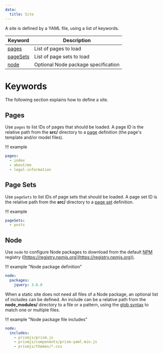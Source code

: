 ```yaml
---
data:
  title: Site
---
```


A site is defined by a YAML file, using a list of keywords.

| Keyword                | Description                         |
|------------------------|-------------------------------------|
| [pages](#pages)        | List of pages to load               |
| [pageSets](#page-sets) | List of page sets to load           |
| [node](#node)          | Optional Node package specification |

# Keywords
The following section explains how to define a site.

## Pages
Use `pages` to list IDs of pages that should be loaded.
A page ID is the relative path from the **src/** directory to a [page](pages/models/page) definition (the page's template and/or model files).

!!! example

``` yaml
pages:
  - index
  - about/me
  - legal-information
```

## Page Sets
Use `pageSets` to list IDs of page sets that should be loaded.
A page set ID is the relative path from the **src/** directory to a [page set](pages/models/page-set) definition.

!!! example

``` yaml
pageSets:
  - posts
```

## Node
Use `node` to configure Node packages to download from the default [NPM](https://www.npmjs.com/) registry ([https://registry.npmjs.org](https://registry.npmjs.org)).

!!! example "Node package definition"

``` yaml
node:
  packages:
    jquery: 3.6.0
```

When a static site does not need all files of a Node package, an optional list of includes can be defined.
An include can be a relative path from the **node_modules/** directory to a file or a pattern, using the [glob syntax](https://docs.oracle.com/javase/tutorial/essential/io/fileOps.html#glob) to match one or multiple files.

!!! example "Node package file includes"

``` yaml
node:
  includes:
    - prismjs/prism.js
    - prismjs/components/prism-yaml.min.js
    - prismjs/themes/*.css
```

